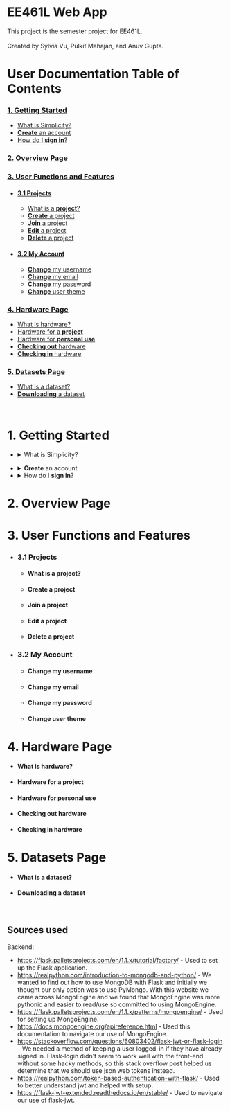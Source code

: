 # EE461L Web App

This project is the semester project for EE461L.  
&nbsp;   
Created by Sylvia Vu, Pulkit Mahajan, and Anuv Gupta.
&nbsp;
&nbsp;
&nbsp;
# User Documentation Table of Contents
### [1. Getting Started](#1-getting-started)
* [What is Simplicity?](#what-is-simplicity?)
* [**Create** an account](#create-an-account)
* [How do I **sign in**?](#how-do-i-sign-in?)
### [2. Overview Page](#2-overview-page)
### [3. User Functions and Features](#3-user-functions-and-features)
* #### [3.1 Projects](#3.1-projects)
   * [What is a **project**?](#what-is-a-project?)
   * [**Create** a project](#create-a-project)
   * [**Join** a project](#join-a-project)
   * [**Edit** a project](#edit-a-project)
   * [**Delete** a project](#delete-a-project)
* #### [3.2 My Account](#3.2-my-account)
   * [**Change** my username](#change-my-username)
   * [**Change** my email](#change-my-email)
   * [**Change** my password](#change-my-password)
   * [**Change** user theme](#change-user-theme)
### [4. Hardware Page](#4-hardware-page)
   * [What is hardware?](#what-is-hardware?)
   * [Hardware for a **project**](#hardware-for-a-project)
   * [Hardware for **personal use**](#hardware-for-personal-use)
   * [**Checking out** hardware](#checking-out-hardware)
   * [**Checking in** hardware](#checking-in-hardware)
### [5. Datasets Page](#5-datasets-page)
   * [What is a dataset?](#what-is-a-dataset?)
   * [**Downloading** a dataset](#downloading-a-dataset)

&nbsp;
&nbsp;
&nbsp;
&nbsp;
<a name=""></a>  
# <a name="1-getting-started"></a>1. Getting Started
* <details>
  <summary>What is Simplicity?<a name="what-is-simplicity?"></summary>
  <p>Hello, and welcome to Simplicity! Simplicity is a Haas (Hardware-as-a-service) website where users can use the site's resources to work on collaborative projects with others, or even on personal projects. Creating an account is quick, easy, and FREE! Create yours today! </p>
</details>

* <details>
  <summary><a name="create-an-account"></a><b>Create</b> an account</summary>
  <p>Good news, creating an account is simple! Click <a href="https://simplicitycloud.ml/">this link</a> to head to the Simplicity home page. Click 'Sign Up'; you'll be redirected to the registration page. Fill out the fields listed on the screen. Once you do that, you're ready to work with Simplicity! </p>
  </details>

* <details>
  <summary><a name="how-do-i-sign-in?"></a>How do I <b>sign in</b>?</summary>
  <p>If you've just created an account, you should be redirected to your user portal. Similarly, if you have signed in previously and are re-visiting the website without having signed out, you will be redirected to your user portal when you try to reach the home page. Alternatively, click <a href="https://simplicitycloud.ml/">this link</a> to head to the Simplicity home page. Click 'Sign In'; you'll be redirected to the login page. Input the same credentials you signed up with. If your information is correct, you've successly signed in and you're ready to work!</p>
  </details>


# <a name="2-overview-page"></a>2. Overview Page


# <a name="3-user-functions-and-features"></a>3. User Functions and Features
* ### <a name="3.1-projects"></a>3.1 Projects
   * #### <a name="what-is-a-project?"></a>What is a project?
   * #### <a name="create-a-project"></a>**Create** a project
   * #### <a name="join-a-project"></a>**Join** a project
   * #### <a name="edit-a-project"></a>**Edit** a project
   * #### <a name="delete-a-project"></a>**Delete** a project
* ### <a name="3.2-my-account"></a>3.2 My Account
   * #### <a name="change-my-username"></a>**Change** my username
   * #### <a name="change-my-email"></a>**Change** my email
   * #### <a name="change-my-password"></a>**Change** my password
   * #### <a name="change-user-theme"></a>**Change** user theme


# <a name="4-hardware-page"></a>4. Hardware Page
* #### <a name="what-is-hardware?"></a>What is hardware?
* #### <a name="hardware-for-a-project"></a>Hardware for a project
* #### <a name="hardware-for-personal-use"></a>Hardware for personal use
* #### <a name="checking-out-hardware"></a>Checking out hardware
* #### <a name="checking-in-hardware"></a>Checking in hardware


# <a name="5-hardware-page"></a>5. Datasets Page
* #### <a name="what-is-a-dataset?"></a>What is a dataset?
* #### <a name="downloading-a-dataset"></a>**Downloading** a dataset





&nbsp;  
## Sources used

Backend:
- https://flask.palletsprojects.com/en/1.1.x/tutorial/factory/ - Used to set up the Flask application.
- https://realpython.com/introduction-to-mongodb-and-python/ - We wanted to find out how to use MongoDB with Flask and initially we thought our only option was to use PyMongo. With this website we came across MongoEngine and we found that MongoEngine was more pythonic and easier to read/use so committed to using MongoEngine.
- https://flask.palletsprojects.com/en/1.1.x/patterns/mongoengine/ - Used for setting up MongoEngine.
- https://docs.mongoengine.org/apireference.html - Used this documentation to navigate our use of MongoEngine.
- https://stackoverflow.com/questions/60803402/flask-jwt-or-flask-login - We needed a method of keeping a user logged-in if they have already signed in. Flask-login didn't seem to work well with the front-end without some hacky methods, so this stack overflow post helped us determine that we should use json web tokens instead.
- https://realpython.com/token-based-authentication-with-flask/ - Used to better understand jwt and helped with setup.
- https://flask-jwt-extended.readthedocs.io/en/stable/ - Used to navigate our use of flask-jwt.



